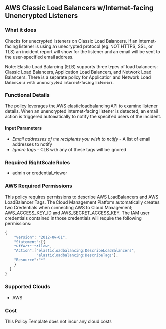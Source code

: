 ## AWS Classic Load Balancers w/Internet-facing Unencrypted Listeners
 
### What it does
Checks for unecrypted listeners on Classic Load Balancers. If an internet-facing listener is using an unecrypted protocol (eg: NOT HTTPS, SSL, or TLS) an incident report will show for the listener and an email will be sent to the user-specified email address.

Note: Elastic Load Balancing (ELB) supports three types of load balancers: Classic Load Balancers, Application Load Balancers, and Network Load Balancers. There is a separate policy for Application and Network Load Balancers with unencrypted internet-facing listeners.

### Functional Details
 
The policy leverages the AWS elasticloadbalancing API to examine listener details. When an unencrypted internet-facing listener is detected, an email action is triggered automatically to notify the specified users of the incident.
 
#### Input Parameters
 
- *Email addresses of the recipients you wish to notify* - A list of email addresses to notify
- *Ignore tags* - CLB with any of these tags will be ignored 
 
### Required RightScale Roles
 
- admin or credential_viewer

### AWS Required Permissions

This policy requires permissions to describe AWS LoadBalancers and AWS LoadBalancer Tags.
The Cloud Management Platform automatically creates two Credentials when connecting AWS to Cloud Management; AWS_ACCESS_KEY_ID and AWS_SECRET_ACCESS_KEY. The IAM user credentials contained in those credentials will require the following permissions:

```javascript
{
    "Version": "2012-06-01",
    "Statement":[{
    "Effect":"Allow",
    "Action":["elasticloadbalancing:DescribeLoadBalancers",
              "elasticloadbalancing:DescribeTags"],
    "Resource":"*"
    }
  ]
}
```

### Supported Clouds
 
- AWS
 
### Cost
 
This Policy Template does not incur any cloud costs.
